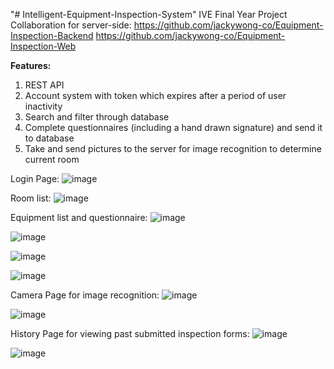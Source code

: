 "# Intelligent-Equipment-Inspection-System" 
IVE Final Year Project
Collaboration for server-side:
https://github.com/jackywong-co/Equipment-Inspection-Backend
https://github.com/jackywong-co/Equipment-Inspection-Web

**Features:**
1. REST API
2. Account system with token which expires after a period of user inactivity
3. Search and filter through database
4. Complete questionnaires (including a hand drawn signature) and send it to database
5. Take and send pictures to the server for image recognition to determine current room

Login Page:
![image](https://github.com/LamHonYinMarco/Intelligent-Equipment-Inspection-System/assets/39740130/63e13fe4-c5a8-422b-912d-6625d8b52480)


Room list:
![image](https://github.com/LamHonYinMarco/Intelligent-Equipment-Inspection-System/assets/39740130/f2da7101-605f-4967-8919-c2048175a2c4)

Equipment list and questionnaire:
![image](https://github.com/LamHonYinMarco/Intelligent-Equipment-Inspection-System/assets/39740130/5dfc983b-1bef-4a31-bd6d-c551d2ec3d16)

![image](https://github.com/LamHonYinMarco/Intelligent-Equipment-Inspection-System/assets/39740130/ebaec1fa-c401-4c56-a6c7-9462c4b2360b)

![image](https://github.com/LamHonYinMarco/Intelligent-Equipment-Inspection-System/assets/39740130/0916fc35-17b3-4905-a7ad-455ccddb23dc)

![image](https://github.com/LamHonYinMarco/Intelligent-Equipment-Inspection-System/assets/39740130/0d4df50f-be5d-4761-aa61-544cd8e74b8b)

Camera Page for image recognition:
![image](https://github.com/LamHonYinMarco/Intelligent-Equipment-Inspection-System/assets/39740130/d206d765-52bf-47f0-9f80-c9ac16e321e2)

![image](https://github.com/LamHonYinMarco/Intelligent-Equipment-Inspection-System/assets/39740130/545ffd01-d756-4725-896e-83be8d80c1b9)


History Page for viewing past submitted inspection forms: 
![image](https://github.com/LamHonYinMarco/Intelligent-Equipment-Inspection-System/assets/39740130/cea4741f-70d7-42dc-b2f1-5247b6fef951)

![image](https://github.com/LamHonYinMarco/Intelligent-Equipment-Inspection-System/assets/39740130/00885f2f-6a9d-4c6b-8751-01a77af56d5f)


